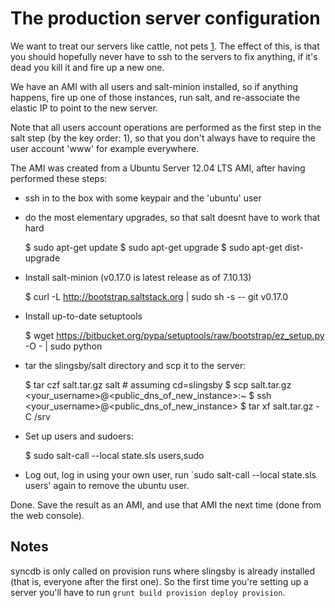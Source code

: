 The production server configuration
===================================

We want to treat our servers like cattle, not pets [1]. The effect of this, is that you should hopefully
never have to ssh to the servers to fix anything, if it's dead you kill it and fire up a new one.

We have an AMI with all users and salt-minion installed, so if anything happens, fire up one of those instances, run salt, and re-associate the elastic IP to point to the new server.

Note that all users account operations are performed as the first step in the salt step (by the key order: 1), so that you
don't always have to require the user account 'www' for example everywhere.

The AMI was created from a Ubuntu Server 12.04 LTS AMI, after having performed these steps:

- ssh in to the box with some keypair and the 'ubuntu' user

- do the most elementary upgrades, so that salt doesnt have to work that hard

    $ sudo apt-get update
    $ sudo apt-get upgrade
    $ sudo apt-get dist-upgrade

- Install salt-minion (v0.17.0 is latest release as of 7.10.13)

    $ curl -L http://bootstrap.saltstack.org | sudo sh -s -- git v0.17.0

- Install up-to-date setuptools
    
    $ wget https://bitbucket.org/pypa/setuptools/raw/bootstrap/ez_setup.py -O - | sudo python

- tar the slingsby/salt directory and scp it to the server:
    
    $ tar czf salt.tar.gz salt # assuming cd=slingsby
    $ scp salt.tar.gz <your_username>@<public_dns_of_new_instance>:~
    $ ssh <your_username>@<public_dns_of_new_instance>
    $ tar xf salt.tar.gz -C /srv

- Set up users and sudoers:

    $ sudo salt-call --local state.sls users,sudo

- Log out, log in using your own user, run `sudo salt-call --local state.sls users' again to remove the ubuntu user.

Done. Save the result as an AMI, and use that AMI the next time (done from the web console).

## Notes

syncdb is only called on provision runs where slingsby is already installed (that is, everyone after the first one).
So the first time you're setting up a server you'll have to run `grunt build provision deploy provision`.

[1]: http://www.theregister.co.uk/2013/03/18/servers_pets_or_cattle_cern/
